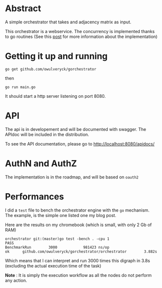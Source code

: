 # Abstract

A simple orchestrator that takes and adjacency matrix as input.

This orchestrator is a webservice.
The concurrency is implemented thanks to go routines (See this [post](http://blog.owulveryck.info/2015/12/02/orchestrate-a-digraph-with-goroutine-a-concurrent-orchestrator/) for more information about the implementation)


# Getting it up and running

```
go get github.com/owulveryck/gorchestrator
```

then 

```
go run main.go
```

It should start a http server listening on port 8080.

# API

The api is in developement and will be documented with swagger. The APIdoc will be included in the distribution.

To see the API documentation, please go to [http://localhost:8080/apidocs/](http://localhost:8080/apidocs/)

# AuthN and AuthZ

The implementation is in the roadmap, and will be based on `oauth2`

# Performances

I did a `test` file to bench the orchestrator engine with the `go` mechanism. The example, is the simple one listed one my blog post.

Here are the results on my chromebook (which is small, with only 2 Gb of RAM)

```
orchestrator git:(master)go test -bench . -cpu 1
PASS
BenchmarkRun        3000            981423 ns/op
ok      github.com/owulveryck/gorchestrator/orchestrator        3.882s
```

Which means that I can interpret and run 3000 times this digraph in 3.8s (excluding the actual execution time of the task)

__Note__ : It is simply the execution workflow as all the nodes do not perform any action.
